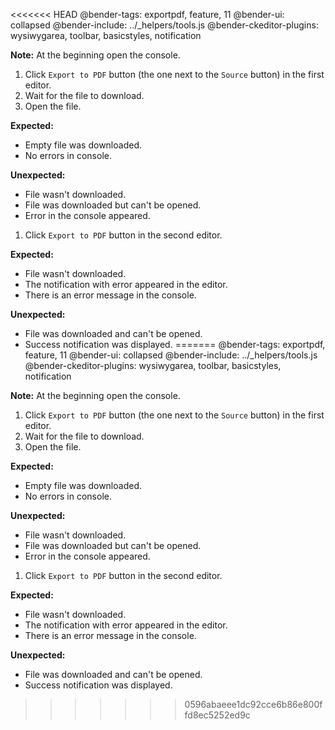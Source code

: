 <<<<<<< HEAD
@bender-tags: exportpdf, feature, 11
@bender-ui: collapsed
@bender-include: ../_helpers/tools.js
@bender-ckeditor-plugins: wysiwygarea, toolbar, basicstyles, notification

**Note:** At the beginning open the console.

1. Click `Export to PDF` button (the one next to the `Source` button) in the first editor.
1. Wait for the file to download.
1. Open the file.

  **Expected:**

  * Empty file was downloaded.
  * No errors in console.

  **Unexpected:**

  * File wasn't downloaded.
  * File was downloaded but can't be opened.
  * Error in the console appeared.

1. Click `Export to PDF` button in the second editor.

  **Expected:**

  * File wasn't downloaded.
  * The notification with error appeared in the editor.
  * There is an error message in the console.

  **Unexpected:**

  * File was downloaded and can't be opened.
  * Success notification was displayed.
=======
@bender-tags: exportpdf, feature, 11
@bender-ui: collapsed
@bender-include: ../_helpers/tools.js
@bender-ckeditor-plugins: wysiwygarea, toolbar, basicstyles, notification

**Note:** At the beginning open the console.

1. Click `Export to PDF` button (the one next to the `Source` button) in the first editor.
1. Wait for the file to download.
1. Open the file.

  **Expected:**

  * Empty file was downloaded.
  * No errors in console.

  **Unexpected:**

  * File wasn't downloaded.
  * File was downloaded but can't be opened.
  * Error in the console appeared.

1. Click `Export to PDF` button in the second editor.

  **Expected:**

  * File wasn't downloaded.
  * The notification with error appeared in the editor.
  * There is an error message in the console.

  **Unexpected:**

  * File was downloaded and can't be opened.
  * Success notification was displayed.
>>>>>>> 0596abaeee1dc92cce6b86e800ffd8ec5252ed9c
